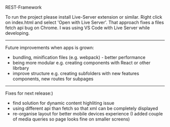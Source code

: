 REST-Framework

To run the project please install Live-Server extension or similar. Right click on index.html and select 'Open with Live Server'. That approach fixes a  files fetch api bug on Chrome.
 I was using VS Code with Live Server while developing.




**********************************************
Future improvements when apps is grown:

- bundling, minification files (e.g. webpack) - better performance
- being more modular e.g. creating components with React or other librbary
- improve structure e.g. creating subfolders with new features components, new routes for subpages


*********************************************
Fixes for next release:)

- find solution for dynamic content highliting issue
- using different api than fetch so that xml can be completely displayed
- re-organise layout for better mobile devices experience (I added couple of media queries so page looks fine on smaller screens)